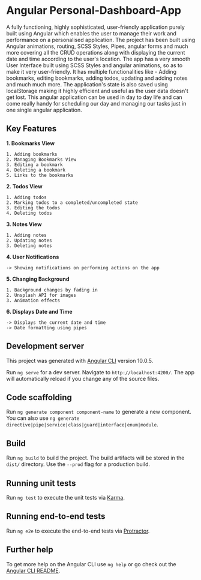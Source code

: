 # Angular Personal-Dashboard-App

A fully functioning, highly sophisticated, user-friendly application purely built using Angular which enables the user to manage their work and performance on a personalised application. The project has been built using Angular animations, routing, SCSS Styles, Pipes, angular forms and much more covering all the CRUD operations along with displaying the current date and time according to the user's location. The app has a very smooth User Interface built using SCSS Styles and angular animations, so as to make it very user-friendly. It has multiple functionalities like - Adding bookmarks, editing bookmarks, adding todos, updating and adding notes and much much more. The application's state is also saved using localStorage making it highly efficient and useful as the user data doesn't get lost. This angular application can be used in day to day life and can come really handy for scheduling our day and managing our tasks just in one single angular application.

## Key Features

**1. Bookmarks View**

    1. Adding bookmarks
    2. Managing Bookmarks View
    3. Editing a bookmark
    4. Deleting a bookmark
    5. Links to the bookmarks
    
**2. Todos View**

    1. Adding todos
    2. Marking todos to a completed/uncompleted state
    3. Editing the todos
    4. Deleting todos
    
**3. Notes View**

    1. Adding notes
    2. Updating notes
    3. Deleting notes
    
**4. User Notifications**

    -> Showing notifications on performing actions on the app    
  
**5. Changing Background**

    1. Background changes by fading in
    2. Unsplash API for images
    3. Animation effects
   
**6. Displays Date and Time**

    -> Displays the current date and time
    -> Date formatting using pipes
    
    

## Development server

This project was generated with [Angular CLI](https://github.com/angular/angular-cli) version 10.0.5.

Run `ng serve` for a dev server. Navigate to `http://localhost:4200/`. The app will automatically reload if you change any of the source files.

## Code scaffolding

Run `ng generate component component-name` to generate a new component. You can also use `ng generate directive|pipe|service|class|guard|interface|enum|module`.

## Build

Run `ng build` to build the project. The build artifacts will be stored in the `dist/` directory. Use the `--prod` flag for a production build.

## Running unit tests

Run `ng test` to execute the unit tests via [Karma](https://karma-runner.github.io).

## Running end-to-end tests

Run `ng e2e` to execute the end-to-end tests via [Protractor](http://www.protractortest.org/).

## Further help

To get more help on the Angular CLI use `ng help` or go check out the [Angular CLI README](https://github.com/angular/angular-cli/blob/master/README.md).

